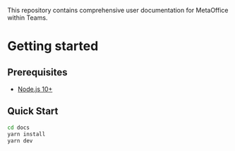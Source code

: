 This repository contains comprehensive user documentation for MetaOffice within Teams.

# Getting started
## Prerequisites

- [Node.js 10+](https://nodejs.org/en)

## Quick Start
```sh
cd docs
yarn install
yarn dev
```